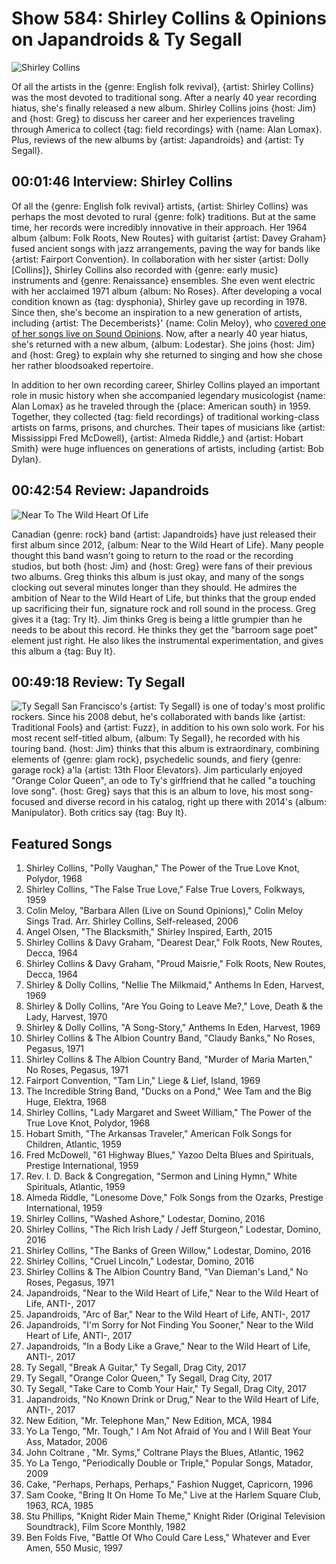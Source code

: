 

# Show 584: Shirley Collins & Opinions on Japandroids & Ty Segall

![Shirley Collins](https://sound-images.s3.amazonaws.com/images/2017/shirleycollins_web.jpg)

Of all the artists in the {genre: English folk revival}, {artist: Shirley Collins} was the most devoted to traditional song. After a nearly 40 year recording hiatus, she's finally released a new album. Shirley Collins joins {host: Jim} and {host: Greg} to discuss her career and her experiences traveling through America to collect {tag: field recordings} with {name: Alan Lomax}.  Plus, reviews of the new albums by {artist: Japandroids} and {artist: Ty Segall}.


## 00:01:46 Interview: Shirley Collins
Of all the {genre: English folk revival} artists, {artist: Shirley Collins} was perhaps the most devoted to rural {genre: folk} traditions. But at the same time, her records were incredibly innovative in their approach. Her 1964 album {album: Folk Roots, New Routes} with guitarist {artist: Davey Graham} fused ancient songs with jazz arrangements, paving the way for bands like {artist: Fairport Convention}. In collaboration with her sister {artist: Dolly [Collins]}, Shirley Collins also recorded with {genre: early music} instruments and {genre: Renaissance} ensembles. She even went electric with her acclaimed 1971 album {album: No Roses}. After developing a vocal condition known as {tag: dysphonia}, Shirley gave up recording in 1978. Since then, she's become an inspiration to a new generation of artists, including {artist: The Decemberists}' {name: Colin Meloy}, who [covered one of her songs live on Sound Opinions](http://soundopinions.org/show/9/). Now, after a nearly 40 year hiatus, she's returned with a new album, {album: Lodestar}. She joins {host: Jim} and {host: Greg} to explain why she returned to singing and how she chose her rather bloodsoaked repertoire.

In addition to her own recording career, Shirley Collins played an important role in music history when she accompanied legendary musicologist {name: Alan Lomax} as he traveled through the {place: American south} in 1959. Together, they collected {tag: field recordings} of traditional working-class artists on farms, prisons, and churches. Their tapes of musicians like {artist: Mississippi Fred McDowell}, {artist: Almeda Riddle,} and {artist: Hobart Smith} were huge influences on generations of artists, including {artist: Bob Dylan}.


## 00:42:54 Review: Japandroids
![Near To The Wild Heart Of Life](http://is1.mzstatic.com/image/thumb/Music71/v4/f1/57/77/f15777fb-d127-c8f3-e123-9577e87cf145/source/600x600bb.jpg "310972126/1168964814")

Canadian {genre: rock} band {artist: Japandroids} have just released their first album since 2012, {album: Near to the Wild Heart of Life}. Many people thought this band wasn't going to return to the road or the recording studios, but both {host: Jim} and {host: Greg} were fans of their previous two albums. Greg thinks this album is just okay, and many of the songs clocking out several minutes longer than they should. He admires the ambition of Near to the Wild Heart of Life, but thinks that the group ended up sacrificing their fun, signature rock and roll sound in the process. Greg gives it a {tag: Try It}. Jim thinks Greg is being a little grumpier than he needs to be about this record. He thinks they get the "barroom sage poet" element just right. He also likes the instrumental experimentation, and gives this album a {tag: Buy It}. 


## 00:49:18 Review: Ty Segall
![Ty Segall](http://is5.mzstatic.com/image/thumb/Music71/v4/77/64/11/776411d0-a4fc-e7c7-f8b9-c9be08f8248a/source/600x600bb.jpg "435800519/1175186018")
  San Francisco's {artist: Ty Segall} is one of today's most prolific rockers. Since his 2008 debut, he's collaborated with bands like {artist: Traditional Fools} and {artist: Fuzz}, in addition to his own solo work. For his most recent self-titled album, {album: Ty Segall}, he recorded with his touring band. {host: Jim} thinks that this album is extraordinary, combining elements of {genre: glam rock}, psychedelic sounds, and fiery {genre: garage rock} a'la {artist: 13th Floor Elevators}. Jim particularly enjoyed "Orange Color Queen", an ode to Ty's girlfriend that he called "a touching love song". {host: Greg} says that this is an album to love, his most song-focused and diverse record in his catalog, right up there with 2014's {album: Manipulator}.  Both critics say {tag: Buy It}.

## Featured Songs

1. Shirley Collins, "Polly Vaughan," The Power of the True Love Knot, Polydor, 1968
1. Shirley Collins, "The False True Love," False True Lovers, Folkways, 1959
1. Colin Meloy, "Barbara Allen (Live on Sound Opinions)," Colin Meloy Sings Trad. Arr. Shirley Collins, Self-released, 2006
1. Angel Olsen, "The Blacksmith," Shirley Inspired, Earth, 2015
1. Shirley Collins & Davy Graham, "Dearest Dear," Folk Roots, New Routes, Decca, 1964
1. Shirley Collins & Davy Graham, "Proud Maisrie," Folk Roots, New Routes, Decca, 1964
1. Shirley & Dolly Collins, "Nellie The Milkmaid," Anthems In Eden, Harvest, 1969
1. Shirley & Dolly Collins, "Are You Going to Leave Me?," Love, Death & the Lady, Harvest, 1970
1. Shirley & Dolly Collins, "A Song-Story," Anthems In Eden, Harvest, 1969
1. Shirley Collins & The Albion Country Band, "Claudy Banks," No Roses, Pegasus, 1971
1. Shirley Collins & The Albion Country Band, "Murder of Maria Marten," No Roses, Pegasus, 1971
1. Fairport Convention, "Tam Lin," Liege & Lief, Island, 1969
1. The Incredible String Band, "Ducks on a Pond," Wee Tam and the Big Huge, Elektra, 1968
1. Shirley Collins, "Lady Margaret and Sweet William," The Power of the True Love Knot, Polydor, 1968
1. Hobart Smith, "The Arkansas Traveler," American Folk Songs for Children, Atlantic, 1959
1. Fred McDowell, "61 Highway Blues," Yazoo Delta Blues and Spirituals, Prestige International, 1959
1. Rev. I. D. Back & Congregation, "Sermon and Lining Hymn," White Spirituals, Atlantic, 1959
1. Almeda Riddle, "Lonesome Dove," Folk Songs from the Ozarks, Prestige International, 1959
1. Shirley Collins, "Washed Ashore," Lodestar, Domino, 2016
1. Shirley Collins, "The Rich Irish Lady / Jeff Sturgeon," Lodestar, Domino, 2016
1. Shirley Collins, "The Banks of Green Willow," Lodestar, Domino, 2016
1. Shirley Collins, "Cruel Lincoln," Lodestar, Domino, 2016
1. Shirley Collins & The Albion Country Band, "Van Dieman's Land," No Roses, Pegasus, 1971
1. Japandroids, "Near to the Wild Heart of Life," Near to the Wild Heart of Life, ANTI-, 2017
1. Japandroids, "Arc of Bar," Near to the Wild Heart of Life, ANTI-, 2017
1. Japandroids, "I'm Sorry for Not Finding You Sooner," Near to the Wild Heart of Life, ANTI-, 2017
1. Japandroids, "In a Body Like a Grave," Near to the Wild Heart of Life, ANTI-, 2017
1. Ty Segall, "Break A Guitar," Ty Segall, Drag City, 2017
1. Ty Segall, "Orange Color Queen," Ty Segall, Drag City, 2017
1. Ty Segall, "Take Care to Comb Your Hair," Ty Segall, Drag City, 2017
1. Japandroids, "No Known Drink or Drug," Near to the Wild Heart of Life, ANTI-, 2017
1. New Edition, "Mr. Telephone Man," New Edition, MCA, 1984
1. Yo La Tengo, "Mr. Tough," I Am Not Afraid of You and I Will Beat Your Ass, Matador, 2006
1. John Coltrane , "Mr. Syms," Coltrane Plays the Blues, Atlantic, 1962
1. Yo La Tengo, "Periodically Double or Triple," Popular Songs, Matador, 2009
1. Cake, "Perhaps, Perhaps, Perhaps," Fashion Nugget, Capricorn, 1996
1. Sam Cooke, "Bring It On Home To Me," Live at the Harlem Square Club, 1963, RCA, 1985
1. Stu Phillips, "Knight Rider Main Theme," Knight Rider (Original Television Soundtrack), Film Score Monthly, 1982
1. Ben Folds Five, "Battle Of Who Could Care Less," Whatever and Ever Amen, 550 Music, 1997

